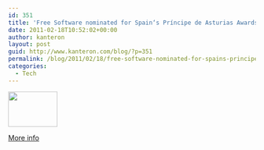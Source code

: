 ```yaml
---
id: 351
title: 'Free Software nominated for Spain‘s Príncipe de Asturias Awards 2011'
date: 2011-02-18T10:52:02+00:00
author: kanteron
layout: post
guid: http://www.kanteron.com/blog/?p=351
permalink: /blog/2011/02/18/free-software-nominated-for-spains-principe-de-asturias-awards-2011/
categories:
  - Tech
---
```

[<img class="alignleft" title="campaign banner" src="http://www.cenatic.es/images/stories/PA/banner_y_sello_pa.jpg" alt="" width="100" height="72" />](http://www.cenatic.es/swlppa)

<a title="http://www.gacetatecnologica.com/esociedad/1631-el-software-libre-opta-a-la-candidatura-a-los-premios-principe-de-asturias-2011.html" href="http://www.gacetatecnologica.com/esociedad/1631-el-software-libre-opta-a-la-candidatura-a-los-premios-principe-de-asturias-2011.html" target="_blank">More info</a>